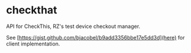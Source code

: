 checkthat
=========

API for CheckThis, RZ's test device checkout manager.

See [https://gist.github.com/bjacobel/b9add3356bbe17e5dd3d](here) for client implementation.
